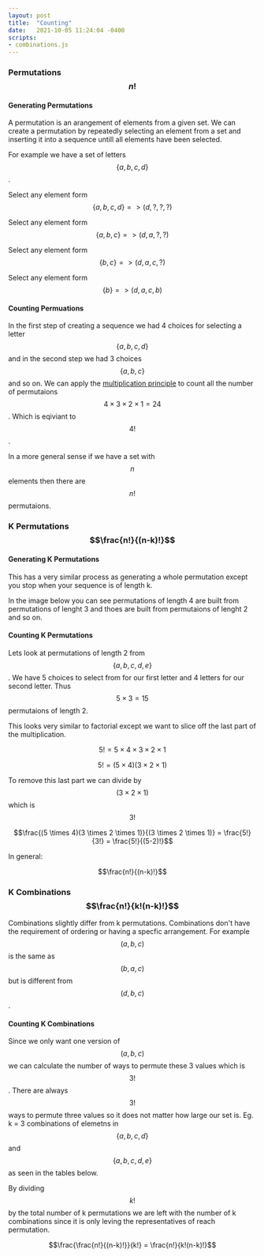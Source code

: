 ```yaml
---
layout: post
title:  "Counting"
date:   2021-10-05 11:24:04 -0400
scripts:
- combinations.js
---
```


### Permutations $$n!$$

#### Generating Permutations
A permutation is an arangement of elements from a given set. We can create a permutation by repeatedly selecting an element from a set and inserting it into a sequence untill all elements have been selected.

For example we have a set of letters $$\{a,b,c,d\}$$.

Select any element form $$\{a,b,c,d\} => (d,?, ?, ?)$$

Select any element form $$\{a,b,c\} => (d, a, ?, ?)$$

Select any element form $$\{b,c\} => (d, a, c, ?)$$

Select any element form $$\{b\} => (d, a, c, b)$$

#### Counting Permuations
In the first step of creating a sequence we had 4 choices for selecting a letter $$\{a,b,c,d\}$$ and in the second step we had 3 choices $$\{a,b,c\}$$ and so on. We can apply the [multiplication principle](https://en.wikipedia.org/wiki/Rule_of_product) to count all the number of permutaions $$ 4 \times 3 \times 2 \times 1 = 24$$. Which is eqiviant to $$4!$$.

In a more general sense if we have a set with $$n$$ elements then there are $$n!$$ permutaions.



### K Permutations $$\frac{n!}{(n-k)!}$$
#### Generating K Permutations
This has a very similar process as generating a whole permutation except you stop when your sequence is of length k.

In the image below you can see permutations of length 4 are built from permutations of lenght 3 and thoes are built from permutaions of lenght 2 and so on.

<div id="vis"></div>

#### Counting K Permutations 
Lets look at permutations of length 2 from $$\{a,b,c,d, e\}$$. We have 5 choices to select from for our first letter and 4 letters for our second letter. Thus $$ 5 \times 3 = 15$$ permutaions of length 2. 

This looks very similar to factorial except we want to slice off the last part of the multiplication.

$$5! = 5 \times 4 \times 3 \times 2 \times 1$$

$$5! = (5 \times 4)(3 \times 2 \times 1)$$

To remove this last part we can divide by $$(3 \times 2 \times 1)$$ which is $$3!$$

$$\frac{(5 \times 4)(3 \times 2 \times 1)}{(3 \times 2 \times 1)} = \frac{5!}{3!} = \frac{5!}{(5-2)!}$$

In general:

$$\frac{n!}{(n-k)!}$$

### K Combinations $$\frac{n!}{k!(n-k)!}$$

Combinations slightly differ from k permutations. Combinations don't have the requirement of ordering or having a specfic arrangement. For example $$(a,b,c)$$ is the same as $$(b,a,c)$$ but is different from $$(d,b,c)$$.

#### Counting K Combinations 
Since we only want one version of $$(a,b,c)$$ we can calculate the number of ways to permute these 3 values which is $$3!$$. There are always $$3!$$  ways to permute three values so it does not matter how large our set is. Eg. k = 3 combinations of elemetns in $$\{a,b,c,d\}$$ and $$\{a,b,c, d, e\}$$ as seen in the tables below.

By dividing $$k!$$ by the total number of k permutations we are left with the number of k combinations since it is only leving the representatives of reach permutation. 

$$\frac{\frac{n!}{(n-k)!}}{k!} = \frac{n!}{k!(n-k)!}$$ 



<div id="comb4"></div>
<div id="comb5"></div>
